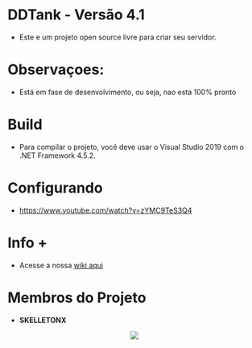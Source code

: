 # DDTank - Versão 4.1

- Este e um projeto open source livre para criar seu servidor.

# Observaçoes:
- Está em fase de desenvolvimento, ou seja, nao esta 100% pronto

# Build
- Para compilar o projeto, você deve usar o Visual Studio 2019 com o .NET Framework 4.5.2.

# Configurando
- https://www.youtube.com/watch?v=zYMC9TeS3Q4

# Info + 
- Acesse a nossa [wiki aqui](https://github.com/SkelletonX/DDTank4.1/wiki)

# Membros do Projeto
- **SKELLETONX**

<p align="center">
  <img src="https://i.imgur.com/JQ8Ssdb.jpg"/>
  </p>
